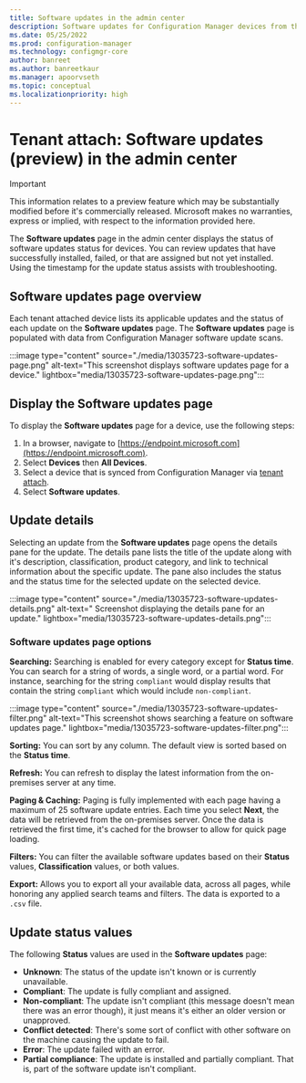 ```yaml
---
title: Software updates in the admin center
description: Software updates for Configuration Manager devices from the admin center
ms.date: 05/25/2022
ms.prod: configuration-manager
ms.technology: configmgr-core
author: banreet
ms.author: banreetkaur
ms.manager: apoorvseth
ms.topic: conceptual
ms.localizationpriority: high
---
```

# Tenant attach: Software updates (preview) in the admin center
<!--13035723-->

> [!Important]
> This information relates to a preview feature which may be substantially modified before it's commercially released. Microsoft makes no warranties, express or implied, with respect to the information provided here.

The **Software updates** page in the admin center displays the status of software updates status for devices. You can review updates that have successfully installed, failed, or that are assigned but not yet installed. Using the timestamp for the update status assists with troubleshooting.

## Software updates page overview

Each tenant attached device lists its applicable updates and the status of each update on the **Software updates** page. The **Software updates** page is populated with data from Configuration Manager software update scans.

:::image type="content" source="./media/13035723-software-updates-page.png" alt-text="This screenshot displays software updates page for a device." lightbox="media/13035723-software-updates-page.png":::

## Display the Software updates page

To display the **Software updates** page for a device, use the following steps:

1. In a browser, navigate to [https://endpoint.microsoft.com](https://endpoint.microsoft.com).
1. Select **Devices** then **All Devices**.
1. Select a device that is synced from Configuration Manager via [tenant attach](device-sync-actions.md).
1. Select **Software updates**.

## Update details

Selecting an update from the **Software updates** page opens the details pane for the update. The details pane lists the title of the update along with it's description, classification, product category, and link to technical information about the specific update. The pane also includes the status and the status time for the selected update on the selected device.

:::image type="content" source="./media/13035723-software-updates-details.png" alt-text=" Screenshot displaying the details pane for an update." lightbox="media/13035723-software-updates-details.png":::

### Software updates page options

**Searching:** Searching is enabled for every category except for **Status time**. You can search for a string of words, a single word, or a partial word. For instance, searching for the string `compliant` would display results that contain the string `compliant` which would include `non-compliant`.

:::image type="content" source="./media/13035723-software-updates-filter.png" alt-text="This screenshot shows searching a feature on software updates page." lightbox="media/13035723-software-updates-filter.png":::

**Sorting:** You can sort by any column. The default view is sorted based on the **Status time**.

**Refresh:** You can refresh to display the latest information from the on-premises server at any time.

**Paging & Caching:** Paging is fully implemented with each page having a maximum of 25 software update entries. Each time you select **Next**, the data will be retrieved from the on-premises server. Once the data is retrieved the first time, it's cached for the browser to allow for quick page loading.

**Filters:** You can filter the available software updates based on their **Status** values, **Classification** values, or both values.

**Export:** Allows you to export all your available data, across all pages, while honoring any applied search teams and filters. The data is exported to a `.csv` file.

## Update status values

The following **Status** values are used in the **Software updates** page:

- **Unknown**: The status of the update isn't known or is currently unavailable.
- **Compliant**: The update is fully compliant and assigned.
- **Non-compliant**: The update isn't compliant (this message doesn't mean there was an error though), it just means it's either an older version or unapproved.
- **Conflict detected**: There's some sort of conflict with other software on the machine causing the update to fail.
- **Error**: The update failed with an error.
- **Partial compliance**: The update is installed and partially compliant. That is, part of the software update isn't compliant.
